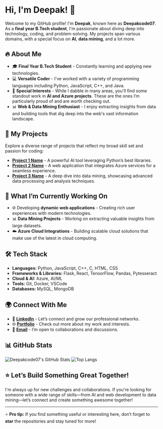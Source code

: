 # Hi, I'm Deepak! 👋

Welcome to my GitHub profile! I'm **Deepak**, known here as **Deepakcode07**. As a **final year B.Tech student**, I'm passionate about diving deep into technology, coding, and problem-solving. My projects span various domains, with a special focus on **AI**, **data mining**, and a lot more.

## 🔥 About Me

- 🎓 **Final Year B.Tech Student** - Constantly learning and applying new technologies.
- 💻 **Versatile Coder** - I've worked with a variety of programming languages including Python, JavaScript, C++, and Java.
- 🌟 **Special Interests** - While I dabble in many areas, you'll find some standout work in **AI and Azure projects**. These are the ones I’m particularly proud of and are worth checking out.
- 📊 **Web & Data Mining Enthusiast** - I enjoy extracting insights from data and building tools that dig deep into the web's vast information landscape.

## 🚀 My Projects

Explore a diverse range of projects that reflect my broad skill set and passion for coding:

- **[Project 1 Name](#)** - A powerful AI tool leveraging Python’s best libraries.
- **[Project 2 Name](#)** - A web application that integrates Azure services for a seamless experience.
- **[Project 3 Name](#)** - A deep dive into data mining, showcasing advanced data processing and analysis techniques.

## 🌱 What I’m Currently Working On

- 🌐 Developing **dynamic web applications** - Creating rich user experiences with modern technologies.
- 📊 **Data Mining Projects** - Working on extracting valuable insights from large datasets.
- ☁️ **Azure Cloud Integrations** - Building scalable cloud solutions that make use of the latest in cloud computing.

## 🛠️ Tech Stack

- **Languages:** Python, JavaScript, C++, C, HTML, CSS
- **Frameworks & Libraries:** Flask, React, TensorFlow, Pandas, Pytesseract
- **Cloud & AI:** Azure, AI/ML
- **Tools:** Git, Docker, VSCode
- **Databases:** MySQL, MongoDB

## 🌍 Connect With Me

- 💼 **[LinkedIn](https://www.linkedin.com/in/deepakcode07)** - Let’s connect and grow our professional networks.
- 🌐 **[Portfolio](https://www.yourportfolio.com)** - Check out more about my work and interests.
- 📧 **[Email](mailto:your.email@example.com)** - I’m open to collaborations and discussions.

## 📊 GitHub Stats

![Deepakcode07's GitHub Stats](https://github-readme-stats.vercel.app/api?username=Deepakcode07&show_icons=true&theme=radical)
![Top Langs](https://github-readme-stats.vercel.app/api/top-langs/?username=Deepakcode07&layout=compact&theme=radical)

## ⭐️ Let’s Build Something Great Together!

I'm always up for new challenges and collaborations. If you're looking for someone with a wide range of skills—from AI and web development to data mining—let’s connect and create something awesome together!

---

⭐️ **Pro tip:** If you find something useful or interesting here, don’t forget to **star** the repositories and stay tuned for more!
